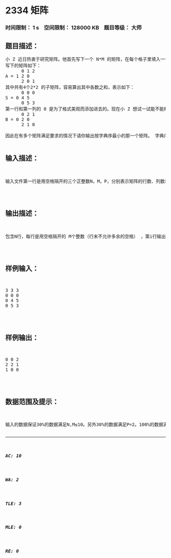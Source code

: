 # 2334 矩阵   
### 时间限制： 1 s&nbsp;&nbsp;&nbsp;&nbsp;空间限制： 128000 KB&nbsp;&nbsp;&nbsp;&nbsp;题目等级： 大师  
## 题目描述：  

<pre>
小 Z 近日热衷于研究矩阵。他首先写下一个 N*M 的矩阵，在每个格子里填入一个小于 P 的非负整数，然后对其中的每个 2*2 的子矩阵，算出其中各数之和。例如 N=3，M=3，P=3，小 Z  
写下的矩阵如下：
      0 1 2
A = 1 2 0
      2 0 1
其中共有4个2*2 的子矩阵，容易算出其中各数之和，表示如下：
      0 0 0
S = 0 4 5
      0 5 3
第一行和第一列的 0 是为了格式美观而添加进去的。现在小 Z 想试一试能不能根据这些和推算出原矩阵。因为小 Z 的数学没学好，所以这个任务就交给你了。当然，小 Z 早就发现：解很可能不唯一，例如对下面的矩阵B算出的其中各数之和与矩阵 A相同。
      0 2 1
B = 0 2 0
      2 1 0  
   
因此在有多个矩阵满足要求的情况下请你输出按字典序最小的那一个矩阵。 字典序的定义如下：对两个矩阵 X 和 Y，找到 X 和 Y 中的数不同的位置中行数最小的那个格子，若有多个这样的格子则取列数最小的那个格子，该格子中的数较小的矩阵字典序也较小。 例如上述矩阵A和 B，第一个不同的格子是第一行第二列的那个格子，而 A[1][2]<B[1][2]，故矩阵A的字典序比矩阵B小。   
另外，小Z的数学尚未差到连加法都做错的地步，因此保证输入数据都是有解的。
</pre>
  
  
## 输入描述：  

<pre>
输入文件第一行是用空格隔开的三个正整数N，M，P，分别表示矩阵的行数、列数以及输出矩阵元素的上界（即要求输出矩阵元素小于P）。接下来有N行，每行是用空格隔开的M个非负整数， 其中第i+1行第j个数表示以格子(i,j)为右下角的2*2子矩阵中各数之和。输入的数据保证第2行及除第1行外的各行的第1个数均为0，且第2行后各行中的数均不超过4(P-1)。
</pre>
  
  
## 输出描述：  

<pre>
包含N行，每行是用空格隔开的 M个整数（行末不允许多余的空格） ，第i行输出中的数就是你求出的矩阵的第i 行中的数。
</pre>
  
  
## 样例输入：  

<pre>
3 3 3   
0 0 0   
0 4 5   
0 5 3
</pre>
  
  
## 样例输出：  

<pre>
0 0 2 
2 2 1   
1 0 0
</pre>
  
  
## 数据范围及提示：  

<pre>
输入的数据保证30%的数据满足N,M≤10。另外30%的数据满足P=2。100%的数据满足1<N,M≤200，1<P≤10。
</pre>
  
  
***  

##### AC: 10  
##### WA: 2  
##### TLE: 3  
##### MLE: 0  
##### RE: 0  
